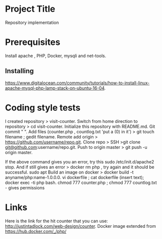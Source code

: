# Project Title
Repository implementation

# Prerequisites

Install apache , PHP, 
 Docker, 
mysqli and net-tools.

## Installing

https://www.digitalocean.com/community/tutorials/how-to-install-linux-apache-mysql-php-lamp-stack-on-ubuntu-16-04.

# Coding style tests

I created repository > visit-counter.
Switch from home direction to repository > cd visit-counter.
Initialize this repository with README.md.
Git commit " ".
Add files (counter.php , countlog.txt 'put a (0) in it') > git touch filename ; gedit filename.
Remote add origin > https://github.com/username/repo.git.
Clone repo > SSH >git clone git@github.com:username/repo.git.
Push to origin master > git push -u origin master.

If the above command gives you an error, try this sudo /etc/init.d/apache2 stop.
And if still gives an error > docker rm php , try again and it should be successful.
sudo apt 
Build an image on docker > docker build -t anyname/php:name-1.0.0.0.
   vi dockerfile ; cat dockerfile (insert text); docker exec -ti php bash.
 chmod 777 counter.php ; chmod 777 countlog.txt - gives permissions
 
 # Links
 
Here is the link for the hit counter that you can use: http://justintadlock.com/web-design/counter.
Docker image extended from https://hub.docker.com/_/php/
